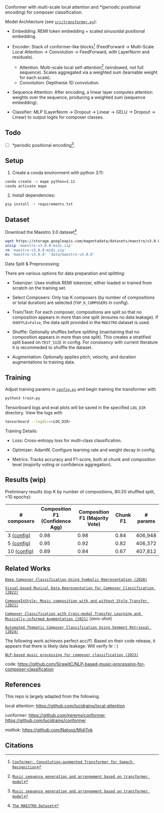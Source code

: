 Conformer with multi-scale local attention and *(periodic positional encoding) for composer classification.

Model Architecture (see [`src/transformer.py`](src/transformer.py)):

- Embedding: REMI token embedding + scaled sinusoidal positional embedding.

- Encoder: Stack of conformer-like blocks[^1] (FeedForward → Multi-Scale Local Attention → Convolution → FeedForward, with LayerNorm and residuals).
    - Attention: Multi-scale local self-attention[^2] (windowed, not full sequence). Scales aggregated via a weighted sum (learnable weight for each scale).
    - Convolution: Depthwise 1D convolution.

- Sequence Attention: After encoding, a linear layer computes attention weights over the sequence, producing a weighted sum (sequence embedding).

- Classifier: MLP (LayerNorm → Dropout → Linear → GELU → Dropout → Linear) to output logits for composer classes.

## Todo

- [ ] *periodic positional encoding[^2].

## Setup

1. Create a conda environment with python 3.11:

```bash
conda create -n mape python=3.11
conda activate mape
```

2. Install dependencies:

```bash
pip install -r requirements.txt
```

## Dataset

Download the Maestro 3.0 dataset[^3]

```bash
wget https://storage.googleapis.com/magentadata/datasets/maestro/v3.0.0/maestro-v3.0.0-midi.zip
unzip 'maestro-v3.0.0-midi.zip'
rm 'maestro-v3.0.0-midi.zip'
mv 'maestro-v3.0.0' 'data/maestro-v3.0.0'
```

Data Split & Preprocessing:

There are various options for data preparation and splitting:

- Tokenizer: Uses miditok REMI tokenizer, either loaded or trained from scratch on the training set.

- Select Composers: Only top K composers (by number of compositions or total duration) are selected (`TOP_K_COMPOSERS` in config).

- Train/Test: For each composer, compositions are split so that no composition appears in more than one split (ensures no data leakage). If `SHUFFLE=False`, the data split provided in the `MAESTRO` dataset is used.

- Shuffle: Optionally shuffles before splitting (maintaining that no composition appears in more than one split). This creates a stratified split based on `TEST_SIZE` in config. For consisency with current literature it is recommeded to shuffle the dataset.

- Augmentation: Optionally applies pitch, velocity, and duration augmentations to training data.

## Training

Adjust training params in [`config.py`](/config.py) and begin training the transformer with

```bash
python3 train.py
```

Tensorboard logs and eval plots will be saved in the specified `LOG_DIR` directory. View the logs with

```bash
tensorboard --logdir=<LOG_DIR>
```

Training Details:

- Loss: Cross-entropy loss for multi-class classification.

- Optimizer: AdamW. Configure learning rate and weight decay in config.

- Metrics: Tracks accuracy and F1-score, both at chunk and composition level (majority voting or confidence aggregation).

## Results (wip)

Preliminary results (top K by number of compositions, 80:20 shuffled split, <10 epochs):

| # composers                          | Composition F1 (Confidence Agg) | Composition F1 (Majority Vote) | Chunk F1 | # params |
|--------------------------------------|---------------------------------|--------------------------------|----------|----------|
| 3 [(config)](/configs/K=3.json)      | 0.98                            | 0.98                           | 0.84     | 406,948  |
| 5 [(config)](/configs/K=5.json)      | 0.95                            | 0.92                           | 0.82     | 406,372  |
| 10 [(config)](/configs/K=10.json)    | 0.89                            | 0.84                           | 0.67     | 407,812  | 

## Related Works

[`Deep Composer Classification Using Symbolic Representation (2020)`](https://arxiv.org/pdf/2010.00823)

[`Visual-based Musical Data Representation for Composer Classification (2022)`](https://doi.org/10.1109/iSAI-NLP56921.2022.9960254)

[`ComposeInStyle: Music composition with and without Style Transfer (2021)`](https://doi.org/10.1016/j.eswa.2021.116195)

[`Composer Classification with Cross-modal Transfer Learning and Musically-informed Augmentation (2021)`](https://archives.ismir.net/ismir2021/paper/000100.pdf) (zero-shot)

[`Automated Thematic Composer Classification Using Segment Retrieval (2024)`](https://doi.org/10.1109/MIPR62202.2024.00032)

The following work achieves perfect acc/f1. Based on their code release, it appears that there is likely data leakage. 
Will verify ltr : ) 

[`NLP-based music processing for composer classification (2023)`](https://doi.org/10.1038/s41598-023-40332-0)

code: https://github.com/SirawitC/NLP-based-music-processing-for-composer-classification

## References

This repo is largely adapted from the following.

local attention: https://github.com/lucidrains/local-attention

conformer: https://github.com/jreremy/conformer, https://github.com/lucidrains/conformer

miditok: https://github.com/Natooz/MidiTok

## Citations

[^1]: [`Conformer: Convolution-augmented Transformer for Speech Recognition`](https://arxiv.org/pdf/2005.08100)

[^2]: [`Music sequence generation and arrangement based on transformer model`](https://doi.org/10.1177/14727978251337904)

[^3]: [`The MAESTRO Dataset`](https://magenta.tensorflow.org/datasets/maestro)